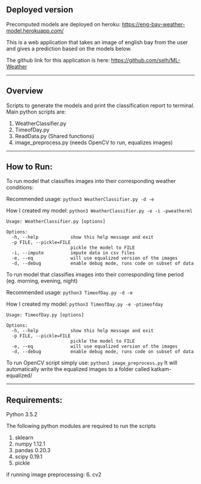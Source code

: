 ## Deployed version

Precomputed models are deployed on heroku: https://eng-bay-weather-model.herokuapp.com/

This is a web application that takes an image of english bay from the user and gives a prediction based on the models below.

The github link for this application is here: https://github.com/selh/ML-Weather

---
## Overview

Scripts to generate the models and print the classification report to terminal. Main python scripts are: 
1) WeatherClassifier.py
2) TimeofDay.py 
3) ReadData.py (Shared functions)
4) image_preprocess.py (needs OpenCV to run, equalizes images)

---
## How to Run:
To run model that classifies images into their corresponding weather conditions:

Recommended usage:
``` python3 WeatherClassifier.py -d -e ```

How I created my model:
``` python3 WeatherClassifier.py -e -i -pweatherml ```

```
Usage: WeatherClassifier.py [options]

Options:
  -h, --help            show this help message and exit
  -p FILE, --pickle=FILE
                        pickle the model to FILE
  -i, --impute          impute data in csv files
  -e, --eq              will use equalized version of the images
  -d, --debug           enable debug mode, runs code on subset of data
```

To run model that classifies images into their corresponding time period (eg. morning, evening, night)

Recommended usage:
``` python3 TimeofDay.py -d -e ```

How I created my model:
``` python3 TimeofDay.py -e -ptimeofday ```

```
Usage: TimeofDay.py [options]

Options:
  -h, --help            show this help message and exit
  -p FILE, --pickle=FILE
                        pickle the model to FILE
  -e, --eq              will use equalized version of the images
  -d, --debug           enable debug mode, runs code on subset of data
```

To run OpenCV script simply use:
``` python3 image_preprocess.py ```
It will automatically write the equalized images to a folder called katkam-equalized/

---
## Requirements:
Python 3.5.2 

The following python modules are required to run the scripts
1. sklearn 
2. numpy 1.12.1
3. pandas 0.20.3
4. scipy 0.19.1
5. pickle

if running image preprocessing:
6. cv2

